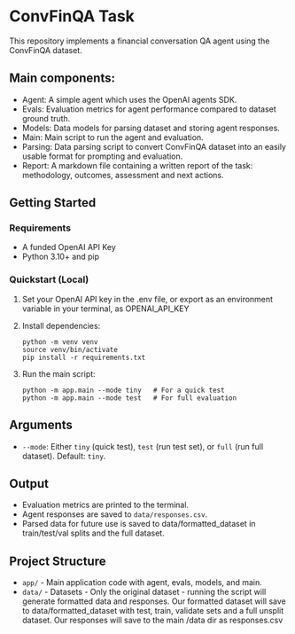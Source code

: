 # ConvFinQA Task

This repository implements a financial conversation QA agent using the ConvFinQA dataset.

## Main components:
- Agent: A simple agent which uses the OpenAI agents SDK.
- Evals: Evaluation metrics for agent performance compared to dataset ground truth.
- Models: Data models for parsing dataset and storing agent responses.
- Main: Main script to run the agent and evaluation.
- Parsing: Data parsing script to convert ConvFinQA dataset into an easily usable format for prompting and evaluation.
- Report: A markdown file containing a written report of the task: methodology, outcomes, assessment and next actions.

## Getting Started

### Requirements
- A funded OpenAI API Key
- Python 3.10+ and pip

### Quickstart (Local)

1. Set your OpenAI API key in the .env file, or export as an environment variable in your terminal, as OPENAI_API_KEY

2. Install dependencies:
   ```
   python -m venv venv
   source venv/bin/activate
   pip install -r requirements.txt
   ```
3. Run the main script:
   ```
   python -m app.main --mode tiny   # For a quick test
   python -m app.main --mode test   # For full evaluation
   ```

## Arguments
- `--mode`: Either `tiny` (quick test), `test` (run test set), or `full` (run full dataset). Default: `tiny`.

## Output
- Evaluation metrics are printed to the terminal.
- Agent responses are saved to `data/responses.csv`.
- Parsed data for future use is saved to data/formatted_dataset in train/test/val splits and the full dataset.

## Project Structure
- `app/` - Main application code with agent, evals, models, and main.
- `data/` - Datasets - Only the original dataset - running the script will generate formatted data and responses. Our formatted dataset will save to data/formatted_dataset with test, train, validate sets and a full unsplit dataset. Our responses will save to the main /data dir as responses.csv
